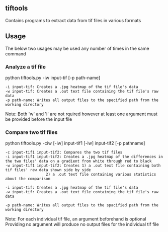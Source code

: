 ## tiftools

Contains programs to extract data from tif files in various formats


## Usage

The below two usages may be used any number of times in the same command

### Analyze a tif file

python tiftools.py -iw input-tif [-p path-name]  

	-i input-tif: Creates a .jpg heatmap of the tif file's data
	-w input-tif: Creates a .out text file containing the tif file's raw data
	-p path-name: Writes all output files to the specified path from the working directory

Note: Both 'w' and 'i' are not rquired however at least one argument must be provided before the input file

### Compare two tif files

python tiftools.py -ciw [-iw] input-tif1 [-iw] input-tif2 [-p pathname]

	-c input-tif1 input-tif2: Compares the two tif files
	-i input-tif1 input-tif2: Creates a .jpg heatmap of the differences in the two files' data on a gradient from white through red to black
	-w input-tif1 input-tif2: Creates 1) a .out text file containing both tif files' raw data shown side by side  
					  2) a .out text file containing various statistics about the comparison

	-i input-tif: Creates a .jpg heatmap of the tif file's data
	-w input-tif: Creates a .out text file containing the tif file's raw data

	-p path-name: Writes all output files to the spacified path from the working directory

Note: For each individual tif file, an argument beforehand is optional  
      Providing no argument will produce no output files for the individual tif file
